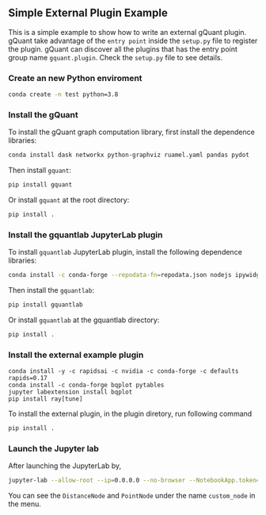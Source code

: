 ## Simple External Plugin Example

This is a simple example to show how to write an external gQuant plugin. gQuant take advantage of the `entry point` inside the `setup.py` file to register the plugin. gQuant can discover all the plugins that has the entry point group name `gquant.plugin`. Check the `setup.py` file to see details.

### Create an new Python enviroment
```bash
conda create -n test python=3.8
```

### Install the gQuant 
To install the gQuant graph computation library, first install the dependence libraries:
```bash
conda install dask networkx python-graphviz ruamel.yaml pandas pydot
```

Then install `gquant`:
```bash
pip install gquant
```
Or install `gquant` at the root directory:
```bash
pip install .
```

### Install the gquantlab JupyterLab plugin
To install `gquantlab` JupyterLab plugin, install the following dependence libraries:
```bash
conda install -c conda-forge --repodata-fn=repodata.json nodejs ipywidgets
```
Then install the `gquantlab`:
```bash
pip install gquantlab
```
Or install `gquantlab` at the gquantlab directory:
```bash
pip install .
```

### Install the external example plugin
```
conda install -y -c rapidsai -c nvidia -c conda-forge -c defaults rapids=0.17
conda install -c conda-forge bqplot pytables
jupyter labextension install bqplot
pip install ray[tune]
```
To install the external plugin, in the plugin diretory, run following command
```bash
pip install .
```

### Launch the Jupyter lab
After launching the JupyterLab by,
```bash
jupyter-lab --allow-root --ip=0.0.0.0 --no-browser --NotebookApp.token=''
```
You can see the `DistanceNode` and `PointNode` under the name `custom_node` in the menu.
